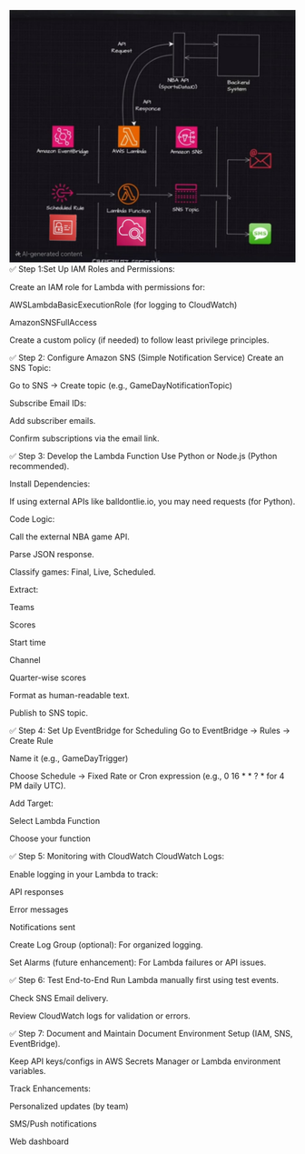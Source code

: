 ![Architecture Diagram](https://github.com/vaasi79/GD-NOTIFICATION/blob/main/architecture.jpg?raw=true)
✅ Step 1:Set Up IAM Roles and Permissions:

Create an IAM role for Lambda with permissions for:

AWSLambdaBasicExecutionRole (for logging to CloudWatch)

AmazonSNSFullAccess

Create a custom policy (if needed) to follow least privilege principles.

✅ Step 2: Configure Amazon SNS (Simple Notification Service)
Create an SNS Topic:

Go to SNS → Create topic (e.g., GameDayNotificationTopic)

Subscribe Email IDs:

Add subscriber emails.

Confirm subscriptions via the email link.

✅ Step 3: Develop the Lambda Function
Use Python or Node.js (Python recommended).

Install Dependencies:

If using external APIs like balldontlie.io, you may need requests (for Python).

Code Logic:

Call the external NBA game API.

Parse JSON response.

Classify games: Final, Live, Scheduled.

Extract:

Teams

Scores

Start time

Channel

Quarter-wise scores

Format as human-readable text.

Publish to SNS topic.

✅ Step 4: Set Up EventBridge for Scheduling
Go to EventBridge → Rules → Create Rule

Name it (e.g., GameDayTrigger)

Choose Schedule → Fixed Rate or Cron expression (e.g., 0 16 * * ? * for 4 PM daily UTC).

Add Target:

Select Lambda Function

Choose your function

✅ Step 5: Monitoring with CloudWatch
CloudWatch Logs:

Enable logging in your Lambda to track:

API responses

Error messages

Notifications sent

Create Log Group (optional): For organized logging.

Set Alarms (future enhancement): For Lambda failures or API issues.

✅ Step 6: Test End-to-End
Run Lambda manually first using test events.

Check SNS Email delivery.

Review CloudWatch logs for validation or errors.

✅ Step 7: Document and Maintain
Document Environment Setup (IAM, SNS, EventBridge).

Keep API keys/configs in AWS Secrets Manager or Lambda environment variables.

Track Enhancements:

Personalized updates (by team)

SMS/Push notifications

Web dashboard

